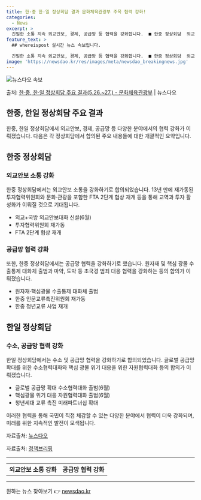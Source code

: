 ```yaml
---
title: 한·중 한·일 정상회담 결과 문화체육관광부 주목 협력 강화!
categories:
  - News
excerpt: >
  긴밀한 소통 지속 외교안보, 경제, 공급망 등 협력을 강화합니다.  ■ 한중 정상회담  외교안보 소통 강화 …
feature_text: >
  ## whereispost 실시간 뉴스 속보입니다.

  긴밀한 소통 지속 외교안보, 경제, 공급망 등 협력을 강화합니다.  ■ 한중 정상회담  외교안보 소통 강화 …
image: 'https://newsdao.kr/res/images/meta/newsdao_breakingnews.jpg'
---
```


![뉴스다오 속보](https://newsdao.kr/res/images/meta/newsdao_breakingnews.jpg)

<p>출처: <a href="https://newsdao.kr/3931" rel="dofollow">한·중, 한·일 정상회담 주요 결과(5.26.~27.) - 문화체육관광부</a> | 뉴스다오</p>

<h2 data-ke-size="size26">한중, 한일 정상회담 주요 결과</h2>
<p data-ke-size="size16">한중, 한일 정상회담에서 외교안보, 경제, 공급망 등 다양한 분야에서의 협력 강화가 이뤄졌습니다. 다음은 각 정상회담에서 합의된 주요 내용들에 대한 개괄적인 요약입니다. </p>

<h2 data-ke-size="size24">한중 정상회담</h2>
<h3>외교안보 소통 강화</h3>
<p data-ke-size="size16">한중 정상회담에서는 외교안보 소통을 강화하기로 합의되었습니다. 13년 만에 재가동된 투자협력위원회와 문화·관광을 포함한 FTA 2단계 협상 재개 등을 통해 교역과 투자 활성화가 이뤄질 것으로 기대됩니다.</p>
<ul>
	<li>외교+국방 외교안보대화 신설(6월)</li>
	<li>투자협력위원회 재가동</li>
	<li>FTA 2단계 협상 재개</li>
</ul>

<h3>공급망 협력 강화</h3>
<p data-ke-size="size16">또한, 한중 정상회담에서는 공급망 협력을 강화하기로 했습니다. 원자재 및 핵심 광물 수출통제 대화체 출범과 마약, 도박 등 초국경 범죄 대응 협력을 강화하는 등의 합의가 이뤄졌습니다.</p>
<ul>
	<li>원자재·핵심광물 수출통제 대화체 출범</li>
	<li>한중 인문교류촉진위원회 재가동</li>
	<li>한중 청년교류 사업 재개</li>
</ul>

<h2 data-ke-size="size24">한일 정상회담</h2>
<h3>수소, 공급망 협력 강화</h3>
<p data-ke-size="size16">한일 정상회담에서는 수소 및 공급망 협력을 강화하기로 합의되었습니다. 글로벌 공급망 확대를 위한 수소협력대화와 핵심 광물 위기 대응을 위한 자원협력대화 등의 합의가 이뤄졌습니다.</p>
<ul>
	<li>글로벌 공급망 확대 수소협력대화 출범(6월)</li>
	<li>핵심광물 위기 대응 자원협력대화 출범(6월)</li>
	<li>청년세대 교류 촉진 미래파트너십 확대</li>
</ul>

<p data-ke-size="size16">이러한 협력을 통해 국민이 직접 체감할 수 있는 다양한 분야에서 협력이 더욱 강화되며, 미래를 위한 지속적인 발전이 모색됩니다.</p>
<p data-ke-size="size16">자료출처: <a href="https://newsdao.kr/3931">뉴스다오</a></p>
<p data-ke-size="size16">자료출처: <a href="www.korea.kr">정책브리핑</a></p>

<hr>
<table>
	<tr>
		<td style="text-align: center; height: 17px;"><b>외교안보 소통 강화</b></td>
		<td style="text-align: center; height: 17px;"><b>공급망 협력 강화</b></td>
	</tr>
</table>
<hr> 

원하는 뉴스 찾아보기 👉 <a href="https://newsdao.kr" rel="dofollow">newsdao.kr</a>


